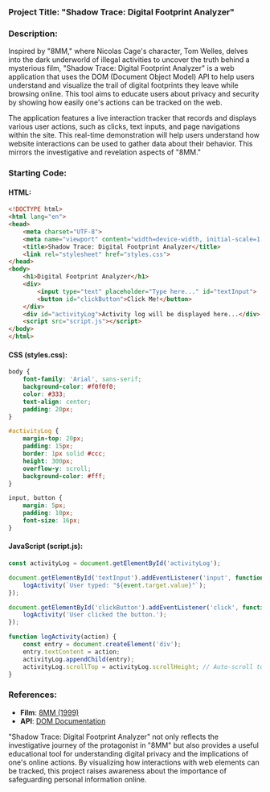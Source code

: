 ### Project Title: **"Shadow Trace: Digital Footprint Analyzer"**

### Description:
Inspired by "8MM," where Nicolas Cage's character, Tom Welles, delves into the dark underworld of illegal activities to uncover the truth behind a mysterious film, "Shadow Trace: Digital Footprint Analyzer" is a web application that uses the DOM (Document Object Model) API to help users understand and visualize the trail of digital footprints they leave while browsing online. This tool aims to educate users about privacy and security by showing how easily one's actions can be tracked on the web.

The application features a live interaction tracker that records and displays various user actions, such as clicks, text inputs, and page navigations within the site. This real-time demonstration will help users understand how website interactions can be used to gather data about their behavior. This mirrors the investigative and revelation aspects of "8MM."

### Starting Code:

#### HTML:
```html
<!DOCTYPE html>
<html lang="en">
<head>
    <meta charset="UTF-8">
    <meta name="viewport" content="width=device-width, initial-scale=1.0">
    <title>Shadow Trace: Digital Footprint Analyzer</title>
    <link rel="stylesheet" href="styles.css">
</head>
<body>
    <h1>Digital Footprint Analyzer</h1>
    <div>
        <input type="text" placeholder="Type here..." id="textInput">
        <button id="clickButton">Click Me!</button>
    </div>
    <div id="activityLog">Activity log will be displayed here...</div>
    <script src="script.js"></script>
</body>
</html>

```

#### CSS (styles.css):
```css
body {
    font-family: 'Arial', sans-serif;
    background-color: #f0f0f0;
    color: #333;
    text-align: center;
    padding: 20px;
}

#activityLog {
    margin-top: 20px;
    padding: 15px;
    border: 1px solid #ccc;
    height: 300px;
    overflow-y: scroll;
    background-color: #fff;
}

input, button {
    margin: 5px;
    padding: 10px;
    font-size: 16px;
}

```

#### JavaScript (script.js):
```javascript
const activityLog = document.getElementById('activityLog');

document.getElementById('textInput').addEventListener('input', function(event) {
    logActivity(`User typed: "${event.target.value}"`);
});

document.getElementById('clickButton').addEventListener('click', function() {
    logActivity('User clicked the button.');
});

function logActivity(action) {
    const entry = document.createElement('div');
    entry.textContent = action;
    activityLog.appendChild(entry);
    activityLog.scrollTop = activityLog.scrollHeight; // Auto-scroll to the bottom of the log
}
```

### References:
- **Film**: [8MM (1999)](https://en.wikipedia.org/wiki/8mm_(film))
- **API**: [DOM Documentation](https://developer.mozilla.org/en-US/docs/Web/API/Document_Object_Model)

"Shadow Trace: Digital Footprint Analyzer" not only reflects the investigative journey of the protagonist in "8MM" but also provides a useful educational tool for understanding digital privacy and the implications of one's online actions. By visualizing how interactions with web elements can be tracked, this project raises awareness about the importance of safeguarding personal information online.